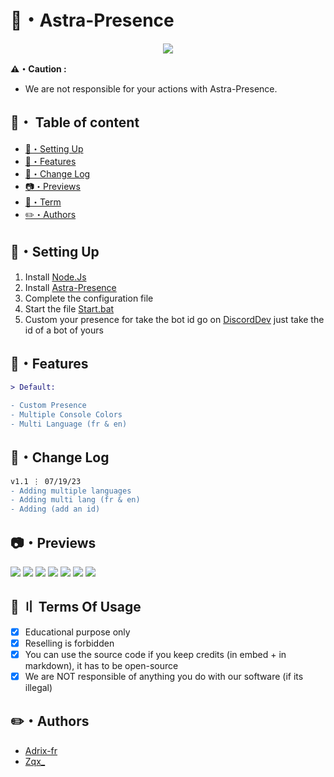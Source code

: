<h1>
  🌙・Astra-Presence
</h1>

<div style="text-align:center"><img src="https://github.com/ZqxDev/Astra-Presence/blob/main/Img/Astra-Presence.png"></div>

**⚠️・Caution :**
- We are not responsible for your actions with Astra-Presence.

## <a id="content"></a>📍・ Table of content
- [🔧・Setting Up](#setup)
- [🔰・Features](#features)
- [📂・Change Log](#change-log)
- [📷・Previews](#preview)
- [💼・Term](#terms)
- [✏️・Authors](#authors)

## <a id="setup"></a> 🔧・Setting Up
1. Install [Node.Js](https://nodejs.org/en)
2. Install [Astra-Presence](https://github.com/ZqxDev/Astra-Presence/releases/tag/V1)
3. Complete the configuration file
4. Start the file [Start.bat]()
5. Custom your presence for take the bot id go on [DiscordDev](https://discord.com/developers/applications) just take the id of a bot of yours

## <a id="features"></a> 🔰・Features
```diff
> Default:

- Custom Presence
- Multiple Console Colors
- Multi Language (fr & en)
```

## <a id="changelog"></a> 📂・Change Log

```diff 
v1.1 ⋮ 07/19/23
- Adding multiple languages
- Adding multi lang (fr & en)
- Adding (add an id)
```

## <a id="preview"></a> 📷・Previews
![](https://i.imgur.com/OeXmY6F.png)
![](https://i.imgur.com/4vbYve1.png)
![](https://i.imgur.com/0Bt8uqH.png)
![](https://i.imgur.com/cietFWo.png)
![](https://i.imgur.com/eYie0EO.png)
![](https://i.imgur.com/1rDsrOZ.png)
![](https://i.imgur.com/gallery/Msu8cbl.png)

## <a id="terms"></a>💼 〢 Terms Of Usage
- [x] Educational purpose only
- [x] Reselling is forbidden
- [x] You can use the source code if you keep credits (in embed + in markdown), it has to be open-source
- [x] We are NOT responsible of anything you do with our software (if its illegal)

## ✏️・Authors
- [Adrix-fr](https://github.com/adrix-fr)
- [Zqx_](https://github.com/ZqxDev)
